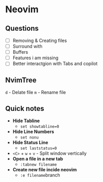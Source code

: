 # Neovim

## Questions

- [ ] Removing & Creating files
- [ ] Surround with
- [ ] Buffers
- [ ] Features i am missing
- [ ] Better interactgion with Tabs and copilot

## NvimTree

`d` - Delate file
`m` - Rename file

## Quick notes 

- **Hide Tabline** 
    - `set showtabline=0`
- **Hide Line Numbers**
    - `set nonu`
- **Hide Status Line**
    - `set laststatus=0`
- `<C>` + `w` + `v` - Split window vertically
- **Open a file in a new tab**
    - `:tabnew filename`
- **Create new file incide neovim**
    - `:e filename`branch

